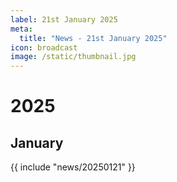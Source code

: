```yaml
---
label: 21st January 2025
meta:
  title: "News - 21st January 2025"
icon: broadcast
image: /static/thumbnail.jpg
---
```


# 2025
## January

{{ include "news/20250121" }}